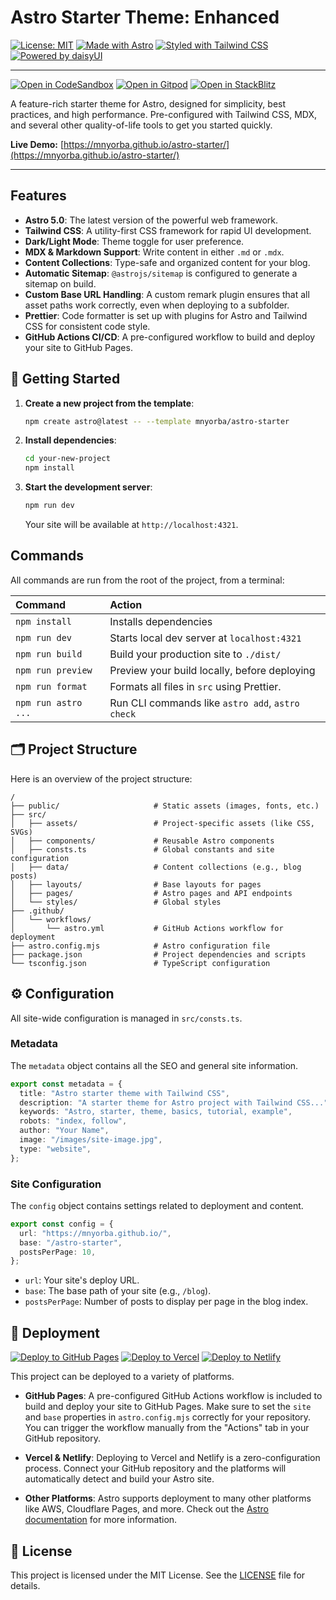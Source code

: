 # Astro Starter Theme: Enhanced

[![License: MIT](https://img.shields.io/badge/License-MIT-yellow.svg)](https://opensource.org/licenses/MIT)
[![Made with Astro](https://img.shields.io/badge/Made%20with-Astro-blueviolet?logo=astro)](https://astro.build)
[![Styled with Tailwind CSS](https://img.shields.io/badge/Styled%20with-Tailwind%20CSS-38B2AC?logo=tailwind-css)](https://tailwindcss.com)
[![Powered by daisyUI](https://img.shields.io/badge/Powered%20by-daisyUI-green?logo=daisyui)](https://daisyui.com/)

---

[![Open in CodeSandbox](https://img.shields.io/badge/Open%20in-CodeSandbox-blue?logo=codesandbox)](https://codesandbox.io/s/github/mnyorba/astro-starter)
[![Open in Gitpod](https://img.shields.io/badge/Open%20in-Gitpod-blue?logo=gitpod)](https://gitpod.io/#https://github.com/mnyorba/astro-starter)
[![Open in StackBlitz](https://img.shields.io/badge/Open%20in-StackBlitz-blue?logo=stackblitz)](https://stackblitz.com/github/mnyorba/astro-starter)

A feature-rich starter theme for Astro, designed for simplicity, best practices, and high performance. Pre-configured with Tailwind CSS, MDX, and several other quality-of-life tools to get you started quickly.

**Live Demo:** [https://mnyorba.github.io/astro-starter/](https://mnyorba.github.io/astro-starter/)

---

## Features

-   **Astro 5.0**: The latest version of the powerful web framework.
-   **Tailwind CSS**: A utility-first CSS framework for rapid UI development.
-   **Dark/Light Mode**: Theme toggle for user preference.
-   **MDX & Markdown Support**: Write content in either `.md` or `.mdx`.
-   **Content Collections**: Type-safe and organized content for your blog.
-   **Automatic Sitemap**: `@astrojs/sitemap` is configured to generate a sitemap on build.
-   **Custom Base URL Handling**: A custom remark plugin ensures that all asset paths work correctly, even when deploying to a subfolder.
-   **Prettier**: Code formatter is set up with plugins for Astro and Tailwind CSS for consistent code style.
-   **GitHub Actions CI/CD**: A pre-configured workflow to build and deploy your site to GitHub Pages.

## 🚀 Getting Started

1.  **Create a new project from the template**:
    ```sh
    npm create astro@latest -- --template mnyorba/astro-starter
    ```

2.  **Install dependencies**:
    ```sh
    cd your-new-project
    npm install
    ```

3.  **Start the development server**:
    ```sh
    npm run dev
    ```
    Your site will be available at `http://localhost:4321`.

## Commands

All commands are run from the root of the project, from a terminal:

| Command         | Action                                          |
| :-------------- | :---------------------------------------------- |
| `npm install`   | Installs dependencies                           |
| `npm run dev`   | Starts local dev server at `localhost:4321`     |
| `npm run build` | Build your production site to `./dist/`         |
| `npm run preview` | Preview your build locally, before deploying    |
| `npm run format`  | Formats all files in `src` using Prettier.      |
| `npm run astro ...` | Run CLI commands like `astro add`, `astro check` |

## 🗂️ Project Structure

Here is an overview of the project structure:

```text
/
├── public/                     # Static assets (images, fonts, etc.)
├── src/
│   ├── assets/                 # Project-specific assets (like CSS, SVGs)
│   ├── components/             # Reusable Astro components
│   ├── consts.ts               # Global constants and site configuration
│   ├── data/                   # Content collections (e.g., blog posts)
│   ├── layouts/                # Base layouts for pages
│   ├── pages/                  # Astro pages and API endpoints
│   └── styles/                 # Global styles
├── .github/
│   └── workflows/
│       └── astro.yml           # GitHub Actions workflow for deployment
├── astro.config.mjs            # Astro configuration file
├── package.json                # Project dependencies and scripts
└── tsconfig.json               # TypeScript configuration
```

## ⚙️ Configuration

All site-wide configuration is managed in `src/consts.ts`.

### Metadata

The `metadata` object contains all the SEO and general site information.

```typescript
export const metadata = {
  title: "Astro starter theme with Tailwind CSS",
  description: "A starter theme for Astro project with Tailwind CSS...",
  keywords: "Astro, starter, theme, basics, tutorial, example",
  robots: "index, follow",
  author: "Your Name",
  image: "/images/site-image.jpg",
  type: "website",
};
```

### Site Configuration

The `config` object contains settings related to deployment and content.

```typescript
export const config = {
  url: "https://mnyorba.github.io/",
  base: "/astro-starter",
  postsPerPage: 10,
};
```

-   `url`: Your site's deploy URL.
-   `base`: The base path of your site (e.g., `/blog`).
-   `postsPerPage`: Number of posts to display per page in the blog index.

## 🚀 Deployment
  [![Deploy to GitHub Pages](https://img.shields.io/badge/Deploy%20to-GitHub%20Pages-blue?logo=github)](https://github.com/mnyorba/astro-starter/actions)
  [![Deploy to Vercel](https://img.shields.io/badge/Deploy%20to-Vercel-blue?logo=vercel)](https://vercel.com/new/clone?repository-url=https://github.com/mnyorba/astro-starter)
  [![Deploy to Netlify](https://img.shields.io/badge/Deploy%20to-Netlify-blue?logo=netlify)](https://app.netlify.com/start/deploy?repository=https://github.com/mnyorba/astro-starter)

This project can be deployed to a variety of platforms.

- **GitHub Pages**: 
  A pre-configured GitHub Actions workflow is included to build and deploy your site to GitHub Pages. Make sure to set the `site` and `base` properties in `astro.config.mjs` correctly for your repository. You can trigger the workflow manually from the "Actions" tab in your GitHub repository.

- **Vercel & Netlify**: 
  Deploying to Vercel and Netlify is a zero-configuration process. Connect your GitHub repository and the platforms will automatically detect and build your Astro site.

- **Other Platforms**: Astro supports deployment to many other platforms like AWS, Cloudflare Pages, and more. Check out the [Astro documentation](https://docs.astro.build/en/guides/deploy/) for more information.

## 📄 License

This project is licensed under the MIT License. See the [LICENSE](LICENSE) file for details.
